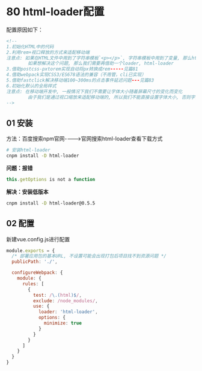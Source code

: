 # 80 html-loader配置



配置原因如下：

```html
<!--
1.初始化HTML中的代码
2.利用rem+视口释放的方式来适配移动端
注意点: 如果在HTML文件中用到了字符串模板`<p></p>`, 字符串模板中用到了变量, 那么html-plugin是无法处理的, 所以会报错
        如果想解决这个问题, 那么我们需要再借助一个loader, html-loader
3.借助postcss-pxtorem实现自动将px转换成rem-----见篇81
4.借助webpack实现CSS3/ES678语法的兼容（不用管，cli已实现）
5.借助fastclick解决移动端100~300ms的点击事件延迟问题---见篇83
6.初始化默认的全局样式
注意点: 在移动端开发中, 一般情况下我们不需要让字体大小随着屏幕尺寸的变化而变化
        由于我们是通过视口缩放来适配移动端的, 所以我们不能直接设置字体大小, 否则字体大小就会随着屏幕尺寸的变化而变化
-->
```

## 01 安装

方法：百度搜索npm官网---->官网搜索html-loader查看下载方式

```sh
# 安装html-loader
cnpm install -D html-loader
```

**问题：报错**

```js
this.getOptions is not a function
```

**解决：安装低版本**

```sh
cnpm install -D html-loader@0.5.5
```



## 02 配置

新建vue.config.js进行配置

```js
module.exports = {
  /* 部署应用包的基本URL, 不设置可能会出现打包后项目找不到资源问题 */
  publicPath: './',

  configureWebpack: {
    module: {
      rules: [
        {
          test: /\.(html)$/,
          exclude: /node_modules/,
          use: {
            loader: 'html-loader',
            options: {
              minimize: true
            }
          }
        }
      ]
    }
  }
}
```